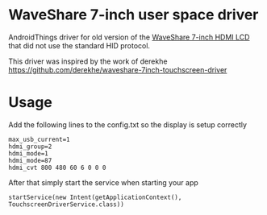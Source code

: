 # WaveShare 7-inch user space driver

AndroidThings driver for old version of the [WaveShare 7-inch HDMI LCD](http://www.waveshare.net/shop/7inch-HDMI-LCD-B.htm) that did not use the standard HID protocol.

This driver was inspired by the work of derekhe  https://github.com/derekhe/waveshare-7inch-touchscreen-driver

# Usage

Add the following lines to the config.txt so the display is setup correctly

    max_usb_current=1
    hdmi_group=2
    hdmi_mode=1
    hdmi_mode=87
    hdmi_cvt 800 480 60 6 0 0 0

After that simply start the service when starting your app

    startService(new Intent(getApplicationContext(), TouchscreenDriverService.class))

